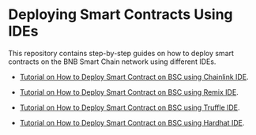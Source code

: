# Deploying Smart Contracts Using IDEs

This repository contains step-by-step guides on how to deploy smart contracts on the BNB Smart Chain network using different IDEs.

- [Tutorial on How to Deploy Smart Contract on BSC using Chainlink IDE](https://github.com/bnb-chain/bnb-chain-tutorial/blob/main/04-Deploying-Smart-Contracts-Using-IDEs/chainide.md).

- [Tutorial on How to Deploy Smart Contract on BSC using Remix IDE](https://github.com/bnb-chain/bnb-chain-tutorial/blob/main/04-Deploying-Smart-Contracts-Using-IDEs/remixide.md).

- [Tutorial on How to Deploy Smart Contract on BSC using Truffle IDE](https://github.com/bnb-chain/bnb-chain-tutorial/blob/main/04-Deploying-Smart-Contracts-Using-IDEs/truffle.md).

- [Tutorial on How to Deploy Smart Contract on BSC using Hardhat IDE](https://github.com/bnb-chain/bnb-chain-tutorial/blob/main/04-Deploying-Smart-Contracts-Using-IDEs/hardhat.md).
